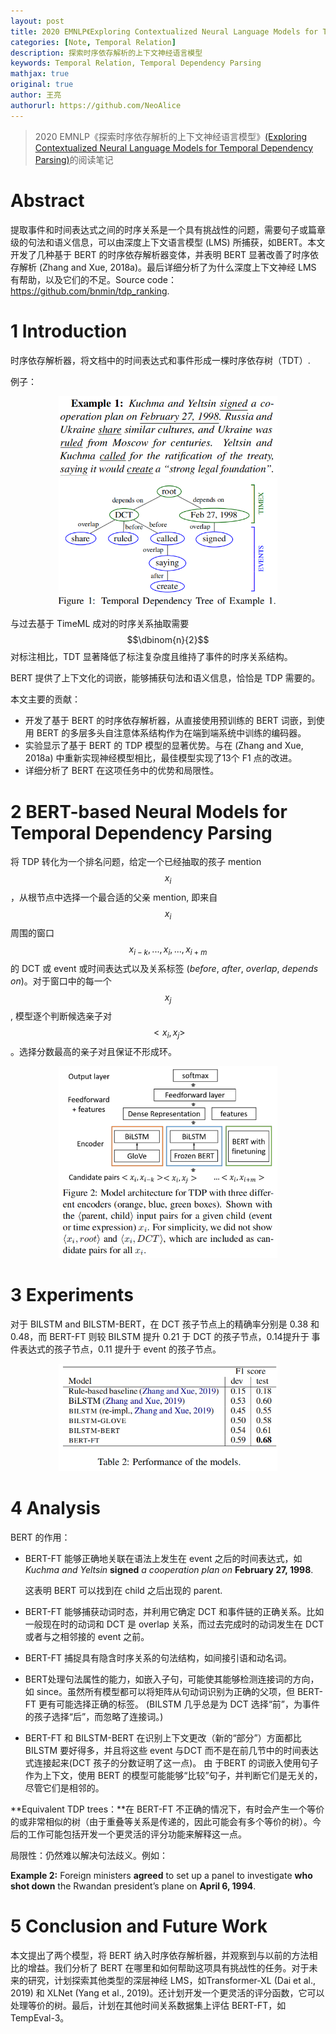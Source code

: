 ```yaml
---
layout: post
title: 2020 EMNLP《Exploring Contextualized Neural Language Models for Temporal Dependency Parsing》
categories: [Note, Temporal Relation]
description: 探索时序依存解析的上下文神经语言模型
keywords: Temporal Relation, Temporal Dependency Parsing
mathjax: true
original: true
author: 王亮
authorurl: https://github.com/NeoAlice
---
```


> 2020 EMNLP《探索时序依存解析的上下文神经语言模型》[(Exploring Contextualized Neural Language Models for Temporal Dependency Parsing)](https://www.aclweb.org/anthology/2020.emnlp-main.689/)的阅读笔记

# **Abstract**

提取事件和时间表达式之间的时序关系是一个具有挑战性的问题，需要句子或篇章级的句法和语义信息，可以由深度上下文语言模型 (LMS) 所捕获，如BERT。本文开发了几种基于 BERT 的时序依存解析器变体，并表明 BERT 显著改善了时序依存解析 (Zhang and Xue, 2018a)。最后详细分析了为什么深度上下文神经 LMS 有帮助，以及它们的不足。Source code：https://github.com/bnmin/tdp_ranking.



# **1 Introduction**

时序依存解析器，将文档中的时间表达式和事件形成一棵时序依存树（TDT）.

例子：

<div style="text-align: center;">
<img src="/images/blog/TDP-2.png" width="350px"/>
</div>

<div style="text-align: center;">
<img src="/images/blog/TDP-1.png" width="350px"/>
</div>



与过去基于 TimeML 成对的时序关系抽取需要 $$\dbinom{n}{2}$$ 对标注相比，TDT 显著降低了标注复杂度且维持了事件的时序关系结构。

BERT 提供了上下文化的词嵌，能够捕获句法和语义信息，恰恰是 TDP 需要的。

本文主要的贡献：

+ 开发了基于 BERT 的时序依存解析器，从直接使用预训练的 BERT 词嵌，到使用 BERT 的多层多头自注意体系结构作为在端到端系统中训练的编码器。
+ 实验显示了基于 BERT 的 TDP 模型的显著优势。与在 (Zhang and Xue, 2018a) 中重新实现神经模型相比，最佳模型实现了13个 F1 点的改进。
+ 详细分析了 BERT 在这项任务中的优势和局限性。



# 2 **BERT-based Neural Models for Temporal Dependency Parsing**

将 TDP 转化为一个排名问题，给定一个已经抽取的孩子 mention $$x_i$$，从根节点中选择一个最合适的父亲 mention, 即来自 $$x_i$$ 周围的窗口 $$x_{i-k},...,x_i,...,x_{i+m}$$ 的 DCT 或 event 或时间表达式以及关系标签 (*before*, *after*, *overlap*, *depends* *on*)。对于窗口中的每一个 $$x_j$$, 模型逐个判断候选亲子对 $$<x_i,x_j>$$。选择分数最高的亲子对且保证不形成环。

<div style="text-align: center;">
<img src="/images/blog/TDP-3.png" width="350px"/>
</div>



# 3 **Experiments**

对于 BILSTM and BILSTM-BERT，在 DCT 孩子节点上的精确率分别是 0.38 和 0.48，而 BERT-FT 则较 BILSTM 提升 0.21 于 DCT 的孩子节点，0.14提升于 事件表达式的孩子节点，0.11 提升于 event 的孩子节点。

<div style="text-align: center;">
<img src="/images/blog/TDP-4.png" width="350px"/>
</div>



# 4  **Analysis**

BERT 的作用：

+ BERT-FT 能够正确地关联在语法上发生在 event 之后的时间表达式，如 *Kuchma and Yeltsin* **signed** *a cooperation plan on* **February 27, 1998**.

  这表明 BERT 可以找到在 child 之后出现的 parent.

+ BERT-FT 能够捕获动词时态，并利用它确定 DCT 和事件链的正确关系。比如一般现在时的动词和 DCT 是 overlap 关系，而过去完成时的动词发生在 DCT 或者与之相邻接的 event 之前。
+ BERT-FT 捕捉具有隐含时序关系的句法结构，如间接引语和动名词。
+ BERT处理句法属性的能力，如嵌入子句，可能使其能够检测连接词的方向，如 since。虽然所有模型都可以将矩阵从句动词识别为正确的父项，但 BERT-FT 更有可能选择正确的标签。 (BILSTM 几乎总是为 DCT 选择“前”，为事件的孩子选择“后”，而忽略了连接词。)
+ BERT-FT 和 BILSTM-BERT 在识别上下文更改（新的“部分”）方面都比 BILSTM 要好得多，并且将这些 event 与DCT 而不是在前几节中的时间表达式连接起来(DCT 孩子的分数证明了这一点)。 由 于BERT 的词嵌入使用句子作为上下文，使用 BERT 的模型可能能够“比较”句子，并判断它们是无关的，尽管它们是相邻的。

**Equivalent TDP trees：**在 BERT-FT 不正确的情况下，有时会产生一个等价的或非常相似的树（由于重叠等关系是传递的，因此可能会有多个等价的树）。今后的工作可能包括开发一个更灵活的评分功能来解释这一点。

局限性：仍然难以解决句法歧义。例如：

**Example 2:** Foreign ministers **agreed** to set up a panel to investigate **who shot down** the Rwandan president’s plane on **April 6, 1994**.



# 5 **Conclusion and Future Work**

本文提出了两个模型，将 BERT 纳入时序依存解析器，并观察到与以前的方法相比的增益。我们分析了 BERT 在哪里和如何帮助这项具有挑战性的任务。对于未来的研究，计划探索其他类型的深层神经 LMS，如Transformer-XL (Dai et al., 2019) 和 XLNet (Yang et al., 2019)。还计划开发一个更灵活的评分函数，它可以处理等价的树。最后，计划在其他时间关系数据集上评估 BERT-FT，如 TempEval-3。